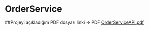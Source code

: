 # OrderService
##Projeyi açıkladığım PDF dosyası linki => 
PDF [OrderServiceAPI.pdf](https://github.com/Aziz-Yusuf-Tekin/OrderService/files/10333167/OrderServiceAPI.pdf)
